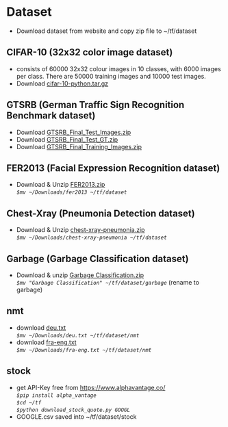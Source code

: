 # Dataset
* Download dataset from website and copy zip file to ~/tf/dataset <br />

## CIFAR-10 (32x32 color image dataset)
* consists of 60000 32x32 colour images in 10 classes, with 6000 images per class. There are 50000 training images and 10000 test images.<br />
* Download [cifar-10-python.tar.gz](https://www.cs.toronto.edu/~kriz/cifar-10-python.tar.gz) <br />

## GTSRB (German Traffic Sign Recognition Benchmark dataset)
* Download [GTSRB_Final_Test_Images.zip](https://sid.erda.dk/public/archives/daaeac0d7ce1152aea9b61d9f1e19370/GTSRB_Final_Test_Images.zip) <br/>
* Download [GTSRB_Final_Test_GT.zip](https://sid.erda.dk/public/archives/daaeac0d7ce1152aea9b61d9f1e19370/GTSRB_Final_Test_GT.zip) <br />
* Download [GTSRB_Final_Training_Images.zip](https://sid.erda.dk/public/archives/daaeac0d7ce1152aea9b61d9f1e19370/GTSRB_Final_Training_Images.zip) <br />

## FER2013 (Facial Expression Recognition dataset)
* Download & Unzip [FER2013.zip](https://anonfile.com/bdj3tfoeba/data_zip)<br />
*`$mv ~/Downloads/fer2013 ~/tf/dataset`* <br />

## Chest-Xray (Pneumonia Detection dataset)
* Download & Unzip [chest-xray-pneumonia.zip](https://www.kaggle.com/paultimothymooney/chest-xray-pneumonia
) <br />
*`$mv ~/Downloads/chest-xray-pneumonia ~/tf/dataset`* <br />

## Garbage (Garbage Classification dataset)
* Download & unzip [Garbage Classification.zip](https://www.kaggle.com/asdasdasasdas/garbage-classification) <br />
*`$mv "Garbage Classification" ~/tf/dataset/garbage`* (rename to garbage) <br />

## nmt
* download [deu.txt](https://github.com/pradeepkannan85/Translation/blob/master/deu.txt) <br />
*`$mv ~/Downloads/deu.txt ~/tf/dataset/nmt`* <br />
* download [fra-eng.txt](https://github.com/L1aoXingyu/seq2seq-translation/blob/master/data/eng-fra.txt) <br />
*`$mv ~/Downloads/fra-eng.txt ~/tf/dataset/nmt`* <br />

## stock
* get API-Key free from https://www.alphavantage.co/ <br />
*`$pip install alpha_vantage`* <br />
*`$cd ~/tf`* <br />
*`$python download_stock_quote.py GOOGL`* <br />
* GOOGLE.csv saved into ~/tf/dataset/stock <br />
